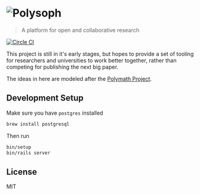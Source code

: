 # ![Polysoph](https://cloud.githubusercontent.com/assets/303731/11172168/2005038a-8bd0-11e5-9b27-1143039447f7.png)

> A platform for open and collaborative research

[![Circle CI](https://circleci.com/gh/polysoph/polysoph.svg?style=svg)](https://circleci.com/gh/polysoph/poly)

This project is still in it's early stages, but hopes to provide a set of tooling for researchers and universities to work better together, rather than competing for publishing the next big paper.

The ideas in here are modeled after the [Polymath Project](http://polymathprojects.org/).

## Development Setup

Make sure you have `postgres` installed

```bash
brew install postgresql
```

Then run

```bash
bin/setup
bin/rails server
```

## License

MIT
